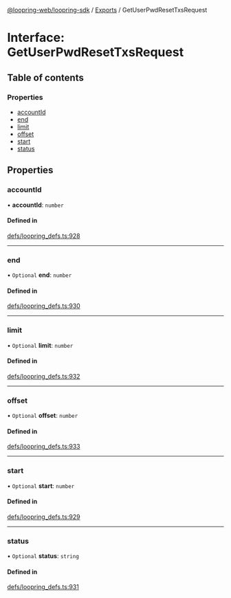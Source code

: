 [@loopring-web/loopring-sdk](../README.md) / [Exports](../modules.md) / GetUserPwdResetTxsRequest

# Interface: GetUserPwdResetTxsRequest

## Table of contents

### Properties

- [accountId](GetUserPwdResetTxsRequest.md#accountid)
- [end](GetUserPwdResetTxsRequest.md#end)
- [limit](GetUserPwdResetTxsRequest.md#limit)
- [offset](GetUserPwdResetTxsRequest.md#offset)
- [start](GetUserPwdResetTxsRequest.md#start)
- [status](GetUserPwdResetTxsRequest.md#status)

## Properties

### accountId

• **accountId**: `number`

#### Defined in

[defs/loopring_defs.ts:928](https://github.com/Loopring/loopring_sdk/blob/5861d10/src/defs/loopring_defs.ts#L928)

___

### end

• `Optional` **end**: `number`

#### Defined in

[defs/loopring_defs.ts:930](https://github.com/Loopring/loopring_sdk/blob/5861d10/src/defs/loopring_defs.ts#L930)

___

### limit

• `Optional` **limit**: `number`

#### Defined in

[defs/loopring_defs.ts:932](https://github.com/Loopring/loopring_sdk/blob/5861d10/src/defs/loopring_defs.ts#L932)

___

### offset

• `Optional` **offset**: `number`

#### Defined in

[defs/loopring_defs.ts:933](https://github.com/Loopring/loopring_sdk/blob/5861d10/src/defs/loopring_defs.ts#L933)

___

### start

• `Optional` **start**: `number`

#### Defined in

[defs/loopring_defs.ts:929](https://github.com/Loopring/loopring_sdk/blob/5861d10/src/defs/loopring_defs.ts#L929)

___

### status

• `Optional` **status**: `string`

#### Defined in

[defs/loopring_defs.ts:931](https://github.com/Loopring/loopring_sdk/blob/5861d10/src/defs/loopring_defs.ts#L931)

